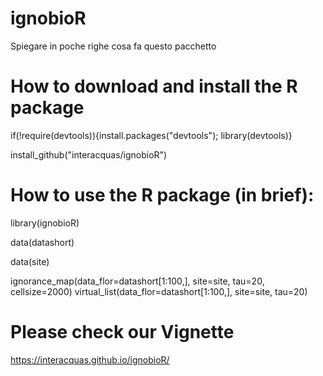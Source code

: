 # ignobioR

Spiegare in poche righe cosa fa questo pacchetto

# How to download and install the R package
if(!require(devtools)){install.packages("devtools"); library(devtools)} 

install_github("interacquas/ignobioR")

# How to use the R package (in brief):

library(ignobioR)

data(datashort)

data(site)


ignorance_map(data_flor=datashort[1:100,], site=site, tau=20, cellsize=2000)
virtual_list(data_flor=datashort[1:100,], site=site, tau=20)




# Please check our Vignette
https://interacquas.github.io/ignobioR/
